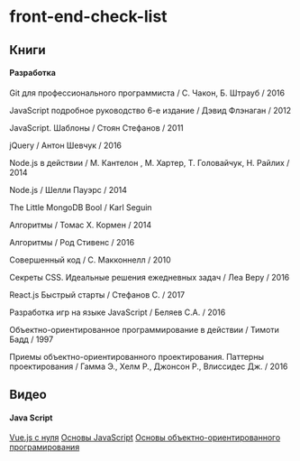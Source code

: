 # front-end-check-list

## Книги
#### Разработка
Git для профессионального программиста / С. Чакон, Б. Штрауб / 2016

JavaScript подробное руководство 6-е издание / Дэвид Флэнаган / 2012

JavaScript. Шаблоны / Стоян Стефанов / 2011

jQuery / Антон Шевчук / 2016

Node.js в действии / М. Кантелон , М. Хартер, T. Головайчук, Н. Райлих / 2014

Node.js / Шелли Пауэрс / 2014

The Little MongoDB Bool / Karl Seguin

Алгоритмы / Томас Х. Кормен / 2014

Алгоритмы / Род Стивенс / 2016

Совершенный код / С. Макконнелл / 2010

Секреты CSS. Идеальные решения ежедневных задач / Леа Веру / 2016

React.js Быстрый старты / Стефанов С. / 2017

Разработка игр на языке JavaScript / Беляев С.А. / 2016

Объектно-ориентированное программирование в действии / Тимоти Бадд / 1997

Приемы объектно-ориентированного проектирования. Паттерны проектирования / Гамма Э., Хелм Р., Джонсон Р., Влиссидес Дж. / 2016

## Видео
#### Java Script
[Vue.js с нуля](https://www.youtube.com/playlist?list=PL5r0NkdgM0UOxb4Hl81FV5UIgexwTf8h7)
[Основы JavaScript](https://www.youtube.com/playlist?list=PL363QX7S8MfSxcHzvkNEqMYbOyhLeWwem)
[Основы объектно-ориентированного програмирования](https://www.youtube.com/playlist?list=PL6LDsbZOeyrx462VmH18qS0a9Dw9LwpSu)
